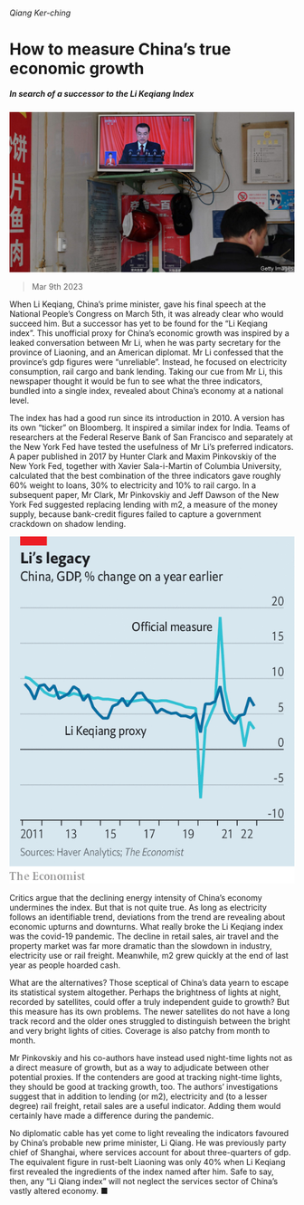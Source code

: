###### Qiang Ker-ching

# How to measure China’s true economic growth 

##### In search of a successor to the Li Keqiang Index 

![image](images/20230311_FNP503.jpg) 

> Mar 9th 2023 

When Li Keqiang, China’s prime minister, gave his final speech at the National People’s Congress on March 5th, it was already clear who would succeed him. But a successor has yet to be found for the “Li Keqiang index”. This unofficial proxy for China’s economic growth was inspired by a leaked conversation between Mr Li, when he was party secretary for the province of Liaoning, and an American diplomat. Mr Li confessed that the province’s gdp figures were “unreliable”. Instead, he focused on electricity consumption, rail cargo and bank lending. Taking our cue from Mr Li, this newspaper thought it would be fun to see what the three indicators, bundled into a single index, revealed about China’s economy at a national level.

The index has had a good run since its introduction in 2010. A version has its own “ticker” on Bloomberg. It inspired a similar index for India. Teams of researchers at the Federal Reserve Bank of San Francisco and separately at the New York Fed have tested the usefulness of Mr Li’s preferred indicators. A paper published in 2017 by Hunter Clark and Maxim Pinkovskiy of the New York Fed, together with Xavier Sala-i-Martin of Columbia University, calculated that the best combination of the three indicators gave roughly 60% weight to loans, 30% to electricity and 10% to rail cargo. In a subsequent paper, Mr Clark, Mr Pinkovskiy and Jeff Dawson of the New York Fed suggested replacing lending with m2, a measure of the money supply, because bank-credit figures failed to capture a government crackdown on shadow lending.

![image](images/20230311_FNC282.png) 


Critics argue that the declining energy intensity of China’s economy undermines the index. But that is not quite true. As long as electricity follows an identifiable trend, deviations from the trend are revealing about economic upturns and downturns. What really broke the Li Keqiang index was the covid-19 pandemic. The decline in retail sales, air travel and the property market was far more dramatic than the slowdown in industry, electricity use or rail freight. Meanwhile, m2 grew quickly at the end of last year as people hoarded cash. 

What are the alternatives? Those sceptical of China’s data yearn to escape its statistical system altogether. Perhaps the brightness of lights at night, recorded by satellites, could offer a truly independent guide to growth? But this measure has its own problems. The newer satellites do not have a long track record and the older ones struggled to distinguish between the bright and very bright lights of cities. Coverage is also patchy from month to month.

Mr Pinkovskiy and his co-authors have instead used night-time lights not as a direct measure of growth, but as a way to adjudicate between other potential proxies. If the contenders are good at tracking night-time lights, they should be good at tracking growth, too. The authors’ investigations suggest that in addition to lending (or m2), electricity and (to a lesser degree) rail freight, retail sales are a useful indicator. Adding them would certainly have made a difference during the pandemic.

No diplomatic cable has yet come to light revealing the indicators favoured by China’s probable new prime minister, Li Qiang. He was previously party chief of Shanghai, where services account for about three-quarters of gdp. The equivalent figure in rust-belt Liaoning was only 40% when Li Keqiang first revealed the ingredients of the index named after him. Safe to say, then, any “Li Qiang index” will not neglect the services sector of China’s vastly altered economy. ■



